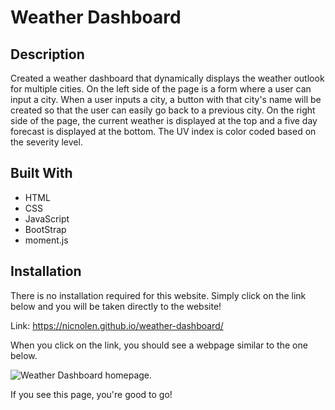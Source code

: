 # Weather Dashboard

## Description
Created a weather dashboard that dynamically displays the weather outlook for multiple cities. On the left side of the page is a form where a user can input a city. When a user inputs a city, a button with that city's name will be created so that the user can easily go back to a previous city. On the right side of the page, the current weather is displayed at the top and a five day forecast is displayed at the bottom. The UV index is color coded based on the severity level.

## Built With
* HTML
* CSS
* JavaScript
* BootStrap
* moment.js

## Installation
There is no installation required for this website. Simply click on the link below and you will be taken directly to the website!   

Link: https://nicnolen.github.io/weather-dashboard/   

When you click on the link, you should see a webpage similar to the one below.  


![Weather Dashboard homepage.](https://user-images.githubusercontent.com/88728912/146075846-c49b4228-90b8-48ff-8b72-819292c568b0.png)


If you see this page, you're good to go!

